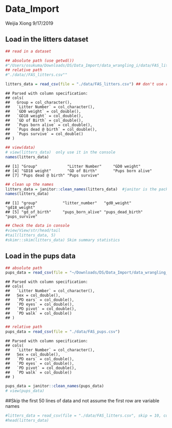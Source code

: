Data\_Import
================
Weijia Xiong
9/17/2019

## Load in the litters dataset

``` r
## read in a dataset

## absolute path (use getwd())
#"/Users/osukuma/Downloads/DS/Data_Import/data_wrangling_i/data/FAS_litters.csv"
## relative path
#"./data//FAS_litters.csv""

litters_data = read_csv(file = "./data/FAS_litters.csv") ## don't use read.csv
```

    ## Parsed with column specification:
    ## cols(
    ##   Group = col_character(),
    ##   `Litter Number` = col_character(),
    ##   `GD0 weight` = col_double(),
    ##   `GD18 weight` = col_double(),
    ##   `GD of Birth` = col_double(),
    ##   `Pups born alive` = col_double(),
    ##   `Pups dead @ birth` = col_double(),
    ##   `Pups survive` = col_double()
    ## )

``` r
## view(data)
# view(litters_data)  only use it in the console
names(litters_data)
```

    ## [1] "Group"             "Litter Number"     "GD0 weight"       
    ## [4] "GD18 weight"       "GD of Birth"       "Pups born alive"  
    ## [7] "Pups dead @ birth" "Pups survive"

``` r
## clean up the names
litters_data = janitor::clean_names(litters_data)  #janitor is the package. We only use one function of this package. Sometimes there are name conflicts .
names(litters_data)
```

    ## [1] "group"           "litter_number"   "gd0_weight"      "gd18_weight"    
    ## [5] "gd_of_birth"     "pups_born_alive" "pups_dead_birth" "pups_survive"

``` r
## Check the data in console
#view/View/str/head/tail
#tail(litters_data, 5)
#skimr::skim(litters_data) Skim summary statistics
```

## Load in the pups data

``` r
## absolute path
pups_data = read_csv(file = "~/Downloads/DS/Data_Import/data_wrangling_i/data/FAS_pups.csv")
```

    ## Parsed with column specification:
    ## cols(
    ##   `Litter Number` = col_character(),
    ##   Sex = col_double(),
    ##   `PD ears` = col_double(),
    ##   `PD eyes` = col_double(),
    ##   `PD pivot` = col_double(),
    ##   `PD walk` = col_double()
    ## )

``` r
## relative path
pups_data = read_csv(file = "./data/FAS_pups.csv")
```

    ## Parsed with column specification:
    ## cols(
    ##   `Litter Number` = col_character(),
    ##   Sex = col_double(),
    ##   `PD ears` = col_double(),
    ##   `PD eyes` = col_double(),
    ##   `PD pivot` = col_double(),
    ##   `PD walk` = col_double()
    ## )

``` r
pups_data = janitor::clean_names(pups_data)
# view(pups_data)
```

\#\#Skip the first 50 lines of data and not assume the first row are
variable
names

``` r
#litters_data = read_csv(file = "./data/FAS_litters.csv", skip = 10, col_names = FALSE) 
#head(litters_data)
```
